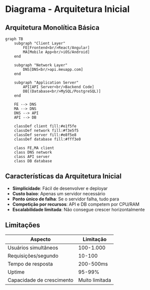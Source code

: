 # Diagrama - Arquitetura Inicial

## Arquitetura Monolítica Básica

```mermaid
graph TB
    subgraph "Client Layer"
        FE[Frontend<br/>React/Angular]
        MA[Mobile App<br/>iOS/Android]
    end
    
    subgraph "Network Layer"
        DNS[DNS<br/>api.meuapp.com]
    end
    
    subgraph "Application Server"
        API[API Server<br/>Backend Code]
        DB[(Database<br/>MySQL/PostgreSQL)]
    end
    
    FE --> DNS
    MA --> DNS
    DNS --> API
    API --> DB
    
    classDef client fill:#e1f5fe
    classDef network fill:#f3e5f5
    classDef server fill:#e8f5e8
    classDef database fill:#fff3e0
    
    class FE,MA client
    class DNS network
    class API server
    class DB database
```

## Características da Arquitetura Inicial

- **Simplicidade**: Fácil de desenvolver e deployar
- **Custo baixo**: Apenas um servidor necessário
- **Ponto único de falha**: Se o servidor falha, tudo para
- **Competição por recursos**: API e DB competem por CPU/RAM
- **Escalabilidade limitada**: Não consegue crescer horizontalmente

## Limitações

| Aspecto | Limitação |
|---------|-----------|
| Usuários simultâneos | 100-1.000 |
| Requisições/segundo | 10-100 |
| Tempo de resposta | 200-500ms |
| Uptime | 95-99% |
| Capacidade de crescimento | Muito limitada |
